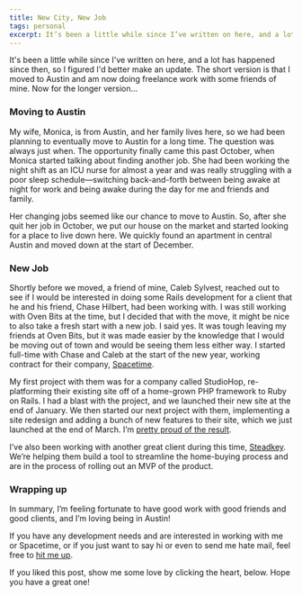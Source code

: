 ```yaml
---
title: New City, New Job
tags: personal
excerpt: It’s been a little while since I’ve written on here, and a lot has happened since then, so I figured I’d better make an update. The short version is that I moved to Austin and am now doing freelance work with some friends of mine.
---
```


It's been a little while since I've written on here, and a lot has happened since then, so I figured I'd better make an update. The short version is that I moved to Austin and am now doing freelance work with some friends of mine. Now for the longer version...

### Moving to Austin

My wife, Monica, is from Austin, and her family lives here, so we had been planning to eventually move to Austin for a long time. The question was always just when. The opportunity finally came this past October, when Monica started talking about finding another job. She had been working the night shift as an ICU nurse for almost a year and was really struggling with a poor sleep schedule—switching back-and-forth between being awake at night for work and being awake during the day for me and friends and family.

Her changing jobs seemed like our chance to move to Austin. So, after she quit her job in October, we put our house on the market and started looking for a place to live down here. We quickly found an apartment in central Austin and moved down at the start of December.

### New Job

Shortly before we moved, a friend of mine, Caleb Sylvest, reached out to see if I would be interested in doing some Rails development for a client that he and his friend, Chase Hilbert, had been working with. I was still working with Oven Bits at the time, but I decided that with the move, it might be nice to also take a fresh start with a new job. I said yes. It was tough leaving my friends at Oven Bits, but it was made easier by the knowledge that I would be moving out of town and would be seeing them less either way. I started full-time with Chase and Caleb at the start of the new year, working contract for their company, [Spacetime](https://heyspacetime.com/).

My first project with them was for a company called StudioHop, re-platforming their existing site off of a home-grown PHP framework to Ruby on Rails. I had a blast with the project, and we launched their new site at the end of January. We then started our next project with them, implementing a site redesign and adding a bunch of new features to their site, which we just launched at the end of March. I’m [pretty proud of the result](https://www.studiohopfitness.com).

I’ve also been working with another great client during this time, [Steadkey](https://steadkey.com). We’re helping them build a tool to streamline the home-buying process and are in the process of rolling out an MVP of the product.

### Wrapping up

In summary, I’m feeling fortunate to have good work with good friends and good clients, and I’m loving being in Austin!

If you have any development needs and are interested in working with me or Spacetime, or if you just want to say hi or even to send me hate mail, feel free to [hit me up](mailto:steve@shanson.co).

If you liked this post, show me some love by clicking the heart, below. Hope you have a great one!

